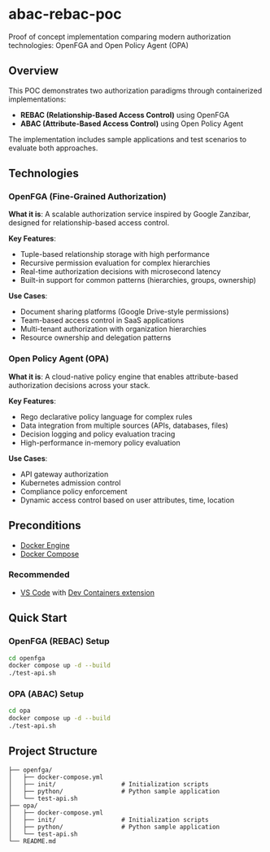 # abac-rebac-poc

Proof of concept implementation comparing modern authorization technologies: OpenFGA and Open Policy Agent (OPA)

## Overview

This POC demonstrates two authorization paradigms through containerized implementations:

- **REBAC (Relationship-Based Access Control)** using OpenFGA
- **ABAC (Attribute-Based Access Control)** using Open Policy Agent

The implementation includes sample applications and test scenarios to evaluate both approaches.

## Technologies

### OpenFGA (Fine-Grained Authorization)

**What it is**: A scalable authorization service inspired by Google Zanzibar, designed for relationship-based access control.

**Key Features**:
- Tuple-based relationship storage with high performance
- Recursive permission evaluation for complex hierarchies  
- Real-time authorization decisions with microsecond latency
- Built-in support for common patterns (hierarchies, groups, ownership)

**Use Cases**:
- Document sharing platforms (Google Drive-style permissions)
- Team-based access control in SaaS applications
- Multi-tenant authorization with organization hierarchies
- Resource ownership and delegation patterns

### Open Policy Agent (OPA)

**What it is**: A cloud-native policy engine that enables attribute-based authorization decisions across your stack.

**Key Features**:
- Rego declarative policy language for complex rules
- Data integration from multiple sources (APIs, databases, files)
- Decision logging and policy evaluation tracing
- High-performance in-memory policy evaluation

**Use Cases**:
- API gateway authorization
- Kubernetes admission control
- Compliance policy enforcement
- Dynamic access control based on user attributes, time, location

## Preconditions

- [Docker Engine](https://docs.docker.com/engine/install/)
- [Docker Compose](https://docs.docker.com/compose/install/)

### Recommended

- [VS Code](https://code.visualstudio.com/) with [Dev Containers extension](https://marketplace.visualstudio.com/items?itemName=ms-vscode-remote.remote-containers)

## Quick Start

### OpenFGA (REBAC) Setup

```bash
cd openfga
docker compose up -d --build
./test-api.sh
```

### OPA (ABAC) Setup

```bash
cd opa  
docker compose up -d --build
./test-api.sh
```

## Project Structure

```
├── openfga/
│   ├── docker-compose.yml
│   ├── init/                  # Initialization scripts
│   ├── python/                # Python sample application
│   └── test-api.sh
├── opa/
│   ├── docker-compose.yml
│   ├── init/                  # Initialization scripts  
│   ├── python/                # Python sample application
│   └── test-api.sh
└── README.md
```